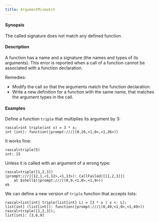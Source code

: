 ```yaml
---
title: ArgumentMismatch
---
```


#### Synopsis

The called signature does not match any defined function.

#### Description

A function has a name and a signature (the names and types of its arguments). 
This error is reported when a call of a function cannot be associated with a function declaration.

Remedies:

*  Modify the call so that the arguments match the function declaration.
*  Write a new definition for a function with the same name, that matches the argument types in the call.

#### Examples

Define a function `triple` that multiplies its argument by 3:

```rascal-shell ,error
rascal>int triple(int x) = 3 * x;
int (int): function(|prompt:///|(0,26,<1,0>,<1,26>))
```
It works fine:

```rascal-shell ,continue,error
rascal>triple(5)
int: 15
```
Unless it is called with an argument of a wrong type:

```rascal-shell ,continue,error
rascal>triple([1,2,3])
|prompt:///|(12,1,<1,12>,<1,13>): CallFailed([[1,2,3]])
	at $shell$(|prompt:///|(0,9,<1,0>,<1,9>))
ok
```
We can define a new version of `triple` function that accepts lists:

```rascal-shell ,continue,error
rascal>list[int] triple(list[int] L) = [3 * x | x <- L];
list[int] (list[int]): function(|prompt:///|(0,49,<1,0>,<1,49>))
rascal>triple([1,2,3]);
list[int]: [3,6,9]
```


